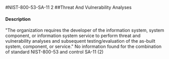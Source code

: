 #NIST-800-53-SA-11 2
##Threat And Vulnerability Analyses
#### Description
"The organization requires the developer of the information system, system component, or information system service to perform threat and vulnerability analyses and subsequent testing/evaluation of the as-built system, component, or service."
No information found for the combination of standard NIST-800-53 and control SA-11 (2)
